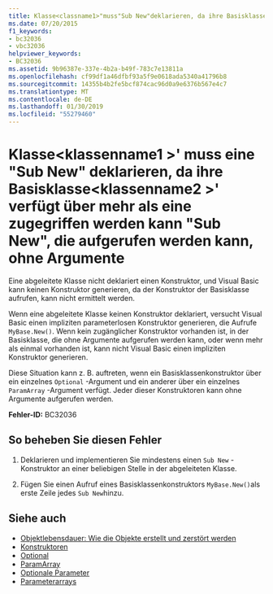 ```yaml
---
title: Klasse<classname1>"muss"Sub New"deklarieren, da ihre Basisklasse<classname2>" verfügt über mehr als eine zugegriffen werden kann "Sub New", die aufgerufen werden kann, ohne Argumente
ms.date: 07/20/2015
f1_keywords:
- bc32036
- vbc32036
helpviewer_keywords:
- BC32036
ms.assetid: 9b96387e-337e-4b2a-b49f-783c7e13811a
ms.openlocfilehash: cf99df1a46dfbf93a5f9e0618ada5340a41796b8
ms.sourcegitcommit: 14355b4b2fe5bcf874cac96d0a9e6376b567e4c7
ms.translationtype: MT
ms.contentlocale: de-DE
ms.lasthandoff: 01/30/2019
ms.locfileid: "55279460"
---
```

# <a name="class-classname1-must-declare-a-sub-new-because-its-base-class-classname2-has-more-than-one-accessible-sub-new-that-can-be-called-with-no-arguments"></a>Klasse\<klassenname1 >' muss eine "Sub New" deklarieren, da ihre Basisklasse\<klassenname2 >' verfügt über mehr als eine zugegriffen werden kann "Sub New", die aufgerufen werden kann, ohne Argumente
Eine abgeleitete Klasse nicht deklariert einen Konstruktor, und Visual Basic kann keinen Konstruktor generieren, da der Konstruktor der Basisklasse aufrufen, kann nicht ermittelt werden.  
  
 Wenn eine abgeleitete Klasse keinen Konstruktor deklariert, versucht Visual Basic einen impliziten parameterlosen Konstruktor generieren, die Aufrufe `MyBase.New()`. Wenn kein zugänglicher Konstruktor vorhanden ist, in der Basisklasse, die ohne Argumente aufgerufen werden kann, oder wenn mehr als einmal vorhanden ist, kann nicht Visual Basic einen impliziten Konstruktor generieren.  
  
 Diese Situation kann z. B. auftreten, wenn ein Basisklassenkonstruktor über ein einzelnes `Optional` -Argument und ein anderer über ein einzelnes `ParamArray` -Argument verfügt. Jeder dieser Konstruktoren kann ohne Argumente aufgerufen werden.  
  
 **Fehler-ID:** BC32036  
  
## <a name="to-correct-this-error"></a>So beheben Sie diesen Fehler  
  
1.  Deklarieren und implementieren Sie mindestens einen `Sub New` -Konstruktor an einer beliebigen Stelle in der abgeleiteten Klasse.  
  
2.  Fügen Sie einen Aufruf eines Basisklassenkonstruktors `MyBase.New()`als erste Zeile jedes `Sub New`hinzu.  
  
## <a name="see-also"></a>Siehe auch
- [Objektlebensdauer: Wie die Objekte erstellt und zerstört werden](../../visual-basic/programming-guide/language-features/objects-and-classes/object-lifetime-how-objects-are-created-and-destroyed.md)
- [Konstruktoren](~/docs/visual-basic/programming-guide/concepts/object-oriented-programming.md#constructors)
- [Optional](../../visual-basic/language-reference/modifiers/optional.md)
- [ParamArray](../../visual-basic/language-reference/modifiers/paramarray.md)
- [Optionale Parameter](../../visual-basic/programming-guide/language-features/procedures/optional-parameters.md)
- [Parameterarrays](../../visual-basic/programming-guide/language-features/procedures/parameter-arrays.md)
